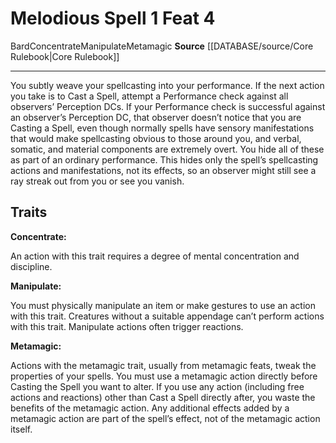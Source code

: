 ﻿---
actions: '[one-action]'
feat: Melodious Spell
id: '189'
level: '4'
name: Melodious Spell
rarity: Common
source: '[[DATABASE/source/Core Rulebook|Core Rulebook]]'
trait:
- '[[DATABASE/trait/Bard|Bard]]'
- '[[DATABASE/trait/Concentrate|Concentrate]]'
- '[[DATABASE/trait/Manipulate|Manipulate]]'
- '[[DATABASE/trait/Metamagic|Metamagic]]'
type: Feat

---
# Melodious Spell <span class="action-icon">1</span> <span class="item-type">Feat 4</span>

<span class="item-trait">Bard</span><span class="item-trait">Concentrate</span><span class="item-trait">Manipulate</span><span class="item-trait">Metamagic</span>
**Source** [[DATABASE/source/Core Rulebook|Core Rulebook]]

---
You subtly weave your spellcasting into your performance. If the next action you take is to Cast a Spell, attempt a Performance check against all observers’ Perception DCs. If your Performance check is successful against an observer’s Perception DC, that observer doesn’t notice that you are Casting a Spell, even though normally spells have sensory manifestations that would make spellcasting obvious to those around you, and verbal, somatic, and material components are extremely overt. You hide all of these as part of an ordinary performance.
 This hides only the spell’s spellcasting actions and manifestations, not its effects, so an observer might still see a ray streak out from you or see you vanish.

## Traits

**Concentrate:**

An action with this trait requires a degree of mental concentration and discipline.

**Manipulate:**

You must physically manipulate an item or make gestures to use an action with this trait. Creatures without a suitable appendage can’t perform actions with this trait. Manipulate actions often trigger reactions.

**Metamagic:**

Actions with the metamagic trait, usually from metamagic feats, tweak the properties of your spells. You must use a metamagic action directly before Casting the Spell you want to alter. If you use any action (including free actions and reactions) other than Cast a Spell directly after, you waste the benefits of the metamagic action. Any additional effects added by a metamagic action are part of the spell’s effect, not of the metamagic action itself.